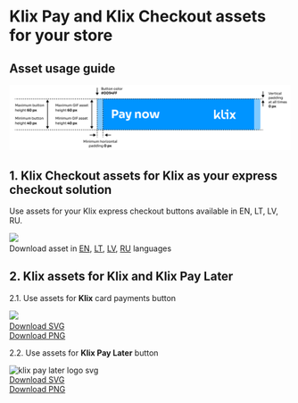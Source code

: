 # Klix Pay and Klix Checkout assets for your store

## Asset usage guide

![Klix static asset usage guide](images/asset_usage_guide.png "Klix static asset usage guide")

## 1. Klix Checkout assets for Klix as your express checkout solution

Use assets for your Klix express checkout buttons available in EN, LT, LV, RU.

<!-- markdownlint-disable MD033 -->
<div>
    <img src="../images/logos/quick-checkout-en.gif" width="50%" />
    <div style="font-size: 14px;">Download asset in <a href="../images/logos/quick-checkout-en.gif">EN</a>, <a href="../images/logos/quick-checkout-lt.gif">LT</a>, <a href="../images/logos/quick-checkout-lv.gif">LV</a>, <a href="../images/logos/quick-checkout-ru.gif">RU</a> languages</div>
</div>

## 2. Klix assets for Klix and Klix Pay Later

2.1. Use assets for <b>Klix</b> card payments button

<!-- markdownlint-disable MD033 -->
<div>
    <div style="width:49%; display:inline-block;">
        <img src="../images/logos/pay-by-card/logo.svg" width="45%" />
        <a href="../images/logos/pay-by-card/logo.svg" style="display:block;font-size: 14px">Download SVG</a>
        <a href="../images/logos/pay-by-card/logo-2x.png" style="display:block;font-size: 14px">Download PNG</a>
    </div>
</div>

2.2. Use assets for <b>Klix Pay Later</b> button

<!-- markdownlint-disable MD033 -->
<div>
    <div style="width:49%; display:inline-block;">
        <img src="../images/logos/pay-later/icon-klix_pay_later.svg" alt="klix pay later logo svg" width="45%" />
        <a href="../images/logos/pay-later/icon-klix_pay_later.svg" style="display:block;font-size: 14px">Download SVG</a>
        <a href="../images/logos/pay-later/icon-klix_pay_later.png" style="display:block;font-size: 14px">Download PNG</a>
    </div>
</div>
